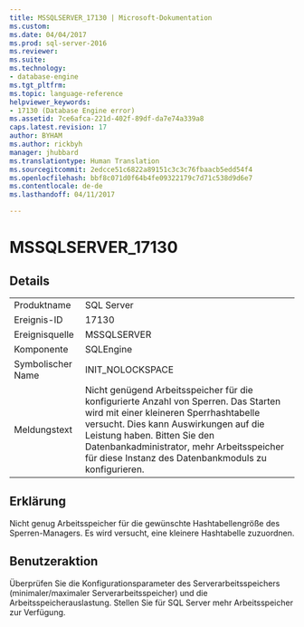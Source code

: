 ```yaml
---
title: MSSQLSERVER_17130 | Microsoft-Dokumentation
ms.custom: 
ms.date: 04/04/2017
ms.prod: sql-server-2016
ms.reviewer: 
ms.suite: 
ms.technology:
- database-engine
ms.tgt_pltfrm: 
ms.topic: language-reference
helpviewer_keywords:
- 17130 (Database Engine error)
ms.assetid: 7ce6afca-221d-402f-89df-da7e74a339a8
caps.latest.revision: 17
author: BYHAM
ms.author: rickbyh
manager: jhubbard
ms.translationtype: Human Translation
ms.sourcegitcommit: 2edcce51c6822a89151c3c3c76fbaacb5edd54f4
ms.openlocfilehash: bbf8c071d0f64b4fe09322179c7d71c538d9d6e7
ms.contentlocale: de-de
ms.lasthandoff: 04/11/2017

---
```

# <a name="mssqlserver17130"></a>MSSQLSERVER_17130
  
## <a name="details"></a>Details  
  
|||  
|-|-|  
|Produktname|SQL Server|  
|Ereignis-ID|17130|  
|Ereignisquelle|MSSQLSERVER|  
|Komponente|SQLEngine|  
|Symbolischer Name|INIT_NOLOCKSPACE|  
|Meldungstext|Nicht genügend Arbeitsspeicher für die konfigurierte Anzahl von Sperren. Das Starten wird mit einer kleineren Sperrhashtabelle versucht. Dies kann Auswirkungen auf die Leistung haben. Bitten Sie den Datenbankadministrator, mehr Arbeitsspeicher für diese Instanz des Datenbankmoduls zu konfigurieren.|  
  
## <a name="explanation"></a>Erklärung  
Nicht genug Arbeitsspeicher für die gewünschte Hashtabellengröße des Sperren-Managers.  Es wird versucht, eine kleinere Hashtabelle zuzuordnen.  
  
## <a name="user-action"></a>Benutzeraktion  
Überprüfen Sie die Konfigurationsparameter des Serverarbeitsspeichers (minimaler/maximaler Serverarbeitsspeicher) und die Arbeitsspeicherauslastung. Stellen Sie für SQL Server mehr Arbeitsspeicher zur Verfügung.  
  

